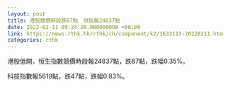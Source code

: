 ```yaml
---
layout: post
title: 港股競價時段跌87點　恒指報24837點
date: 2022-02-11 09:24:26.000000000 +08:00
link: https://news.rthk.hk/rthk/ch/component/k2/1633113-20220211.htm
categories: rthk
---
```


港股低開，恒生指數競價時段報24837點，跌87點，跌幅0.35%。

科技指數報5619點，跌47點，跌幅0.83%。
